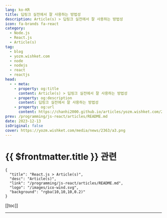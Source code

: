 ```yaml
---
lang: ko-KR
title: 딥링크 실전에서 잘 사용하는 방법성
description: Article(s) > 딥링크 실전에서 잘 사용하는 방법성
icon: fa-brands fa-react
category: 
  - Node.js
  - React.js
  - Article(s)
tag: 
  - blog
  - yozm.wishket.com
  - node
  - nodejs
  - react
  - reactjs
head:
  - - meta:
    - property: og:title
      content: Article(s) > 딥링크 실전에서 잘 사용하는 방법성
    - property: og:description
      content: 딥링크 실전에서 잘 사용하는 방법성
    - property: og:url
      content: https://chanhi2000.github.io/articles/yozm.wishket.com/2363.html
prev: /programming/js-react/articles/README.md
date: 2023-12-13
isOriginal: false
cover: https://yozm.wishket.com/media/news/2363/a3.png
---
```


# {{ $frontmatter.title }} 관련

```component VPCard
{
  "title": "React.js > Article(s)",
  "desc": "Article(s)",
  "link": "/programming/js-react/articles/README.md",
  "logo": "/images/ico-wind.svg",
  "background": "rgba(10,10,10,0.2)"
}
```

[[toc]]

---

<SiteInfo
  name="딥링크 실전에서 잘 사용하는 방법 | 요즘IT"
  desc="모바일 웹 서비스에서 다른 앱을 열어야 하는 경우가 있습니다. 예를 들어, 온라인 쇼핑몰에서 카드 결제를 선택하면 선택한 카드의 앱을 실행해서 결제를 완료하죠. 모바일 환경에서 이렇게 나의 웹 또는 앱 서비스에서 다른 앱을 열고 싶다면 딥링크(Deep Link)를 사용해야 되는데요. 이번 포스트에서는 딥링크에 대해서 알아보고 커스텀 URL 스킴을 중심으로 특정 외부 앱을 실행하는 방법을 알아볼게요."
  url="https://yozm.wishket.com/magazine/detail/2363/"
  logo="https://yozm.wishket.com/static/renewal/img/global/gnb_yozmit.svg"
  preview="https://yozm.wishket.com/media/news/2363/a3.png"/>

<!-- TODO: 작성 -->

